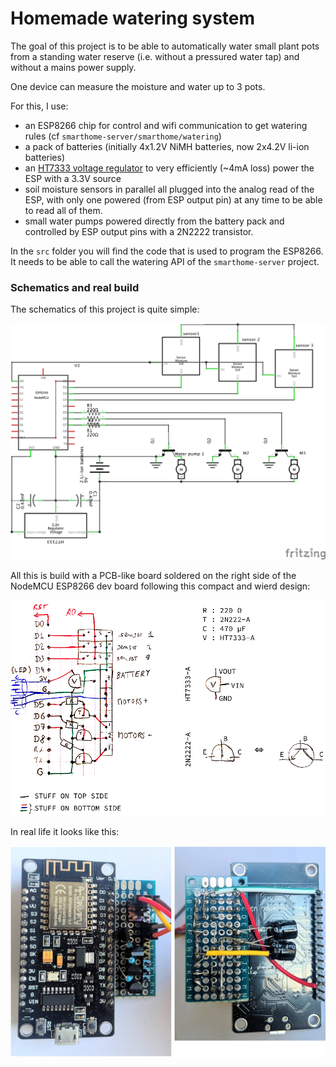 # Homemade watering system

The goal of this project is to be able to automatically water small plant pots
from a standing water reserve (i.e. without a pressured water tap) and without
a mains power supply.

One device can measure the moisture and water up to 3 pots.

For this, I use:

* an ESP8266 chip for control and wifi communication to get watering rules (cf
  `smarthome-server/smarthome/watering`)
* a pack of batteries (initially 4x1.2V NiMH batteries, now 2x4.2V li-ion batteries)
* an [HT7333 voltage regulator](HT73xx.pdf) to very efficiently (~4mA loss) power the
  ESP with a 3.3V source
* soil moisture sensors in parallel all plugged into the analog read of the ESP, with
  only one powered (from ESP output pin) at any time to be able to read all of them.
* small water pumps powered directly from the battery pack and controlled by ESP
  output pins with a 2N2222 transistor.

In the `src` folder you will find the code that is used to program the ESP8266.
It needs to be able to call the watering API of the `smarthome-server` project.

### Schematics and real build

The schematics of this project is quite simple:

![](Watering.png)

All this is build with a PCB-like board soldered on the right side of the
NodeMCU ESP8266 dev board following this compact and wierd design:

![](Watering_PCB.png)

In real life it looks like this:

![](Watering_real.jpg)
